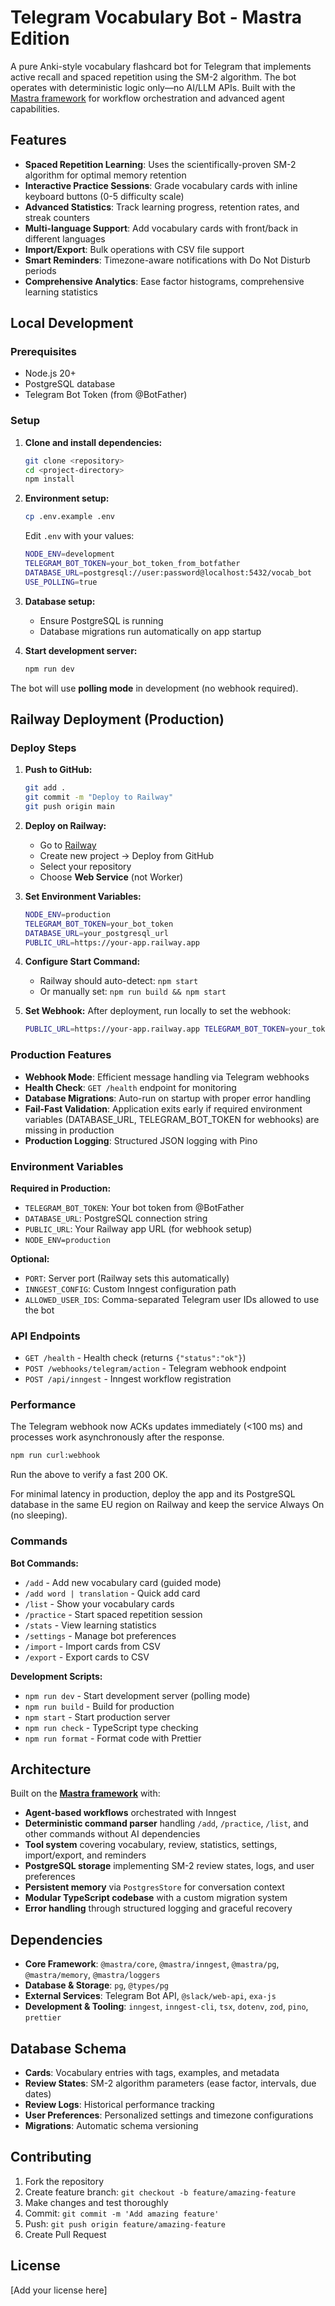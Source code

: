 # Telegram Vocabulary Bot - Mastra Edition

A pure Anki-style vocabulary flashcard bot for Telegram that implements active recall and spaced repetition using the SM-2 algorithm. The bot operates with deterministic logic only—no AI/LLM APIs.
Built with the [Mastra framework](https://mastra.ai/en/docs) for workflow orchestration and advanced agent capabilities.

## Features

- **Spaced Repetition Learning**: Uses the scientifically-proven SM-2 algorithm for optimal memory retention
- **Interactive Practice Sessions**: Grade vocabulary cards with inline keyboard buttons (0-5 difficulty scale)
- **Advanced Statistics**: Track learning progress, retention rates, and streak counters
- **Multi-language Support**: Add vocabulary cards with front/back in different languages
- **Import/Export**: Bulk operations with CSV file support
- **Smart Reminders**: Timezone-aware notifications with Do Not Disturb periods
- **Comprehensive Analytics**: Ease factor histograms, comprehensive learning statistics

## Local Development

### Prerequisites

- Node.js 20+
- PostgreSQL database
- Telegram Bot Token (from @BotFather)

### Setup

1. **Clone and install dependencies:**

   ```bash
   git clone <repository>
   cd <project-directory>
   npm install
   ```

2. **Environment setup:**

   ```bash
   cp .env.example .env
   ```

   Edit `.env` with your values:

   ```bash
   NODE_ENV=development
   TELEGRAM_BOT_TOKEN=your_bot_token_from_botfather
   DATABASE_URL=postgresql://user:password@localhost:5432/vocab_bot
   USE_POLLING=true
   ```

3. **Database setup:**
   - Ensure PostgreSQL is running
   - Database migrations run automatically on app startup

4. **Start development server:**
   ```bash
   npm run dev
   ```

The bot will use **polling mode** in development (no webhook required).

## Railway Deployment (Production)

### Deploy Steps

1. **Push to GitHub:**

   ```bash
   git add .
   git commit -m "Deploy to Railway"
   git push origin main
   ```

2. **Deploy on Railway:**
   - Go to [Railway](https://railway.app)
   - Create new project → Deploy from GitHub
   - Select your repository
   - Choose **Web Service** (not Worker)

3. **Set Environment Variables:**

   ```bash
   NODE_ENV=production
   TELEGRAM_BOT_TOKEN=your_bot_token
   DATABASE_URL=your_postgresql_url
   PUBLIC_URL=https://your-app.railway.app
   ```

4. **Configure Start Command:**
   - Railway should auto-detect: `npm start`
   - Or manually set: `npm run build && npm start`

5. **Set Webhook:**
   After deployment, run locally to set the webhook:
   ```bash
   PUBLIC_URL=https://your-app.railway.app TELEGRAM_BOT_TOKEN=your_token node scripts/set-telegram-webhook.js
   ```

### Production Features

- **Webhook Mode**: Efficient message handling via Telegram webhooks
- **Health Check**: `GET /health` endpoint for monitoring
- **Database Migrations**: Auto-run on startup with proper error handling
- **Fail-Fast Validation**: Application exits early if required environment variables (DATABASE_URL, TELEGRAM_BOT_TOKEN for webhooks) are missing in production
- **Production Logging**: Structured JSON logging with Pino

### Environment Variables

**Required in Production:**

- `TELEGRAM_BOT_TOKEN`: Your bot token from @BotFather
- `DATABASE_URL`: PostgreSQL connection string
- `PUBLIC_URL`: Your Railway app URL (for webhook setup)
- `NODE_ENV=production`

**Optional:**

- `PORT`: Server port (Railway sets this automatically)
- `INNGEST_CONFIG`: Custom Inngest configuration path
- `ALLOWED_USER_IDS`: Comma-separated Telegram user IDs allowed to use the bot

### API Endpoints

- `GET /health` - Health check (returns `{"status":"ok"}`)
- `POST /webhooks/telegram/action` - Telegram webhook endpoint
- `POST /api/inngest` - Inngest workflow registration

### Performance

The Telegram webhook now ACKs updates immediately (<100 ms) and processes work asynchronously after the response.

```bash
npm run curl:webhook
```

Run the above to verify a fast 200 OK.

For minimal latency in production, deploy the app and its PostgreSQL database in the same EU region on Railway and keep the service Always On (no sleeping).

### Commands

**Bot Commands:**

- `/add` - Add new vocabulary card (guided mode)
- `/add word | translation` - Quick add card
- `/list` - Show your vocabulary cards
- `/practice` - Start spaced repetition session
- `/stats` - View learning statistics
- `/settings` - Manage bot preferences
- `/import` - Import cards from CSV
- `/export` - Export cards to CSV

**Development Scripts:**

- `npm run dev` - Start development server (polling mode)
- `npm run build` - Build for production
- `npm start` - Start production server
- `npm run check` - TypeScript type checking
- `npm run format` - Format code with Prettier

## Architecture

Built on the **[Mastra framework](https://mastra.ai/en/docs)** with:

- **Agent-based workflows** orchestrated with Inngest
- **Deterministic command parser** handling `/add`, `/practice`, `/list`, and other commands without AI dependencies
- **Tool system** covering vocabulary, review, statistics, settings, import/export, and reminders
- **PostgreSQL storage** implementing SM-2 review states, logs, and user preferences
- **Persistent memory** via `PostgresStore` for conversation context
- **Modular TypeScript codebase** with a custom migration system
- **Error handling** through structured logging and graceful recovery

## Dependencies

- **Core Framework**: `@mastra/core`, `@mastra/inngest`, `@mastra/pg`, `@mastra/memory`, `@mastra/loggers`
- **Database & Storage**: `pg`, `@types/pg`
- **External Services**: Telegram Bot API, `@slack/web-api`, `exa-js`
- **Development & Tooling**: `inngest`, `inngest-cli`, `tsx`, `dotenv`, `zod`, `pino`, `prettier`

## Database Schema

- **Cards**: Vocabulary entries with tags, examples, and metadata
- **Review States**: SM-2 algorithm parameters (ease factor, intervals, due dates)
- **Review Logs**: Historical performance tracking
- **User Preferences**: Personalized settings and timezone configurations
- **Migrations**: Automatic schema versioning

## Contributing

1. Fork the repository
2. Create feature branch: `git checkout -b feature/amazing-feature`
3. Make changes and test thoroughly
4. Commit: `git commit -m 'Add amazing feature'`
5. Push: `git push origin feature/amazing-feature`
6. Create Pull Request

## License

[Add your license here]
